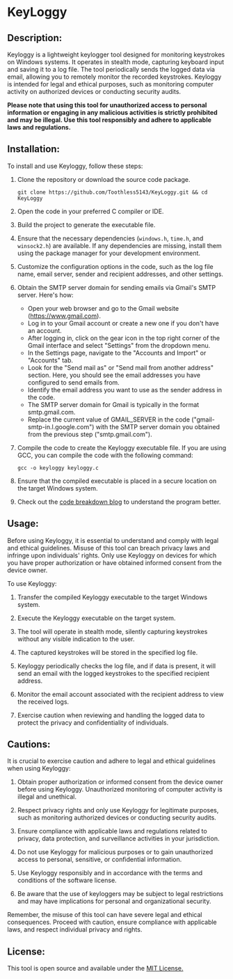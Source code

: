 # KeyLoggy

## Description:

Keyloggy is a lightweight keylogger tool designed for monitoring keystrokes on Windows systems. It operates in stealth mode, capturing keyboard input and saving it to a log file. The tool periodically sends the logged data via email, allowing you to remotely monitor the recorded keystrokes. Keyloggy is intended for legal and ethical purposes, such as monitoring computer activity on authorized devices or conducting security audits.

**Please note that using this tool for unauthorized access to personal information or engaging in any malicious activities is strictly prohibited and may be illegal. Use this tool responsibly and adhere to applicable laws and regulations.**

## Installation:

To install and use Keyloggy, follow these steps:

1. Clone the repository or download the source code package.

   ```shell
   git clone https://github.com/Toothless5143/KeyLoggy.git && cd KeyLoggy
   ```

2. Open the code in your preferred C compiler or IDE.

3. Build the project to generate the executable file.

4. Ensure that the necessary dependencies (`windows.h`, `time.h`, and `winsock2.h`) are available. If any dependencies are missing, install them using the package manager for your development environment.

5. Customize the configuration options in the code, such as the log file name, email server, sender and recipient addresses, and other settings.

6. Obtain the SMTP server domain for sending emails via Gmail's SMTP server. Here's how:

   - Open your web browser and go to the Gmail website (https://www.gmail.com).
   - Log in to your Gmail account or create a new one if you don't have an account.
   - After logging in, click on the gear icon in the top right corner of the Gmail interface and select "Settings" from the dropdown menu.
   - In the Settings page, navigate to the "Accounts and Import" or "Accounts" tab.
   - Look for the "Send mail as" or "Send mail from another address" section. Here, you should see the email addresses you have configured to send emails from.
   - Identify the email address you want to use as the sender address in the code.
   - The SMTP server domain for Gmail is typically in the format smtp.gmail.com.
   - Replace the current value of GMAIL_SERVER in the code ("gmail-smtp-in.l.google.com") with the SMTP server domain you obtained from the previous step ("smtp.gmail.com").

7. Compile the code to create the Keyloggy executable file. If you are using GCC, you can compile the code with the following command:

   ```shell
   gcc -o keyloggy keyloggy.c
   ```

8. Ensure that the compiled executable is placed in a secure location on the target Windows system.
9. Check out the [code breakdown blog](https://toothless5143.medium.com/a-complete-guide-to-making-a-keylogger-for-ethical-use-164dd304ffab) to understand the program better.

## Usage:

Before using Keyloggy, it is essential to understand and comply with legal and ethical guidelines. Misuse of this tool can breach privacy laws and infringe upon individuals' rights. Only use Keyloggy on devices for which you have proper authorization or have obtained informed consent from the device owner.

To use Keyloggy:

1. Transfer the compiled Keyloggy executable to the target Windows system.

2. Execute the Keyloggy executable on the target system.

3. The tool will operate in stealth mode, silently capturing keystrokes without any visible indication to the user.

4. The captured keystrokes will be stored in the specified log file.

5. Keyloggy periodically checks the log file, and if data is present, it will send an email with the logged keystrokes to the specified recipient address.

6. Monitor the email account associated with the recipient address to view the received logs.

7. Exercise caution when reviewing and handling the logged data to protect the privacy and confidentiality of individuals.

## Cautions:

It is crucial to exercise caution and adhere to legal and ethical guidelines when using Keyloggy:

1. Obtain proper authorization or informed consent from the device owner before using Keyloggy. Unauthorized monitoring of computer activity is illegal and unethical.

2. Respect privacy rights and only use Keyloggy for legitimate purposes, such as monitoring authorized devices or conducting security audits.

3. Ensure compliance with applicable laws and regulations related to privacy, data protection, and surveillance activities in your jurisdiction.

4. Do not use Keyloggy for malicious purposes or to gain unauthorized access to personal, sensitive, or confidential information.

5. Use Keyloggy responsibly and in accordance with the terms and conditions of the software license.

6. Be aware that the use of keyloggers may be subject to legal restrictions and may have implications for personal and organizational security.

Remember, the misuse of this tool can have severe legal and ethical consequences. Proceed with caution, ensure compliance with applicable laws, and respect individual privacy and rights.

## License:
This tool is open source and available under the [MIT License.](/LICENSE)

